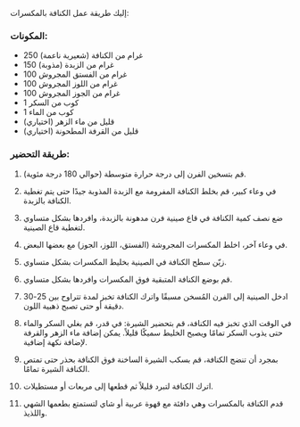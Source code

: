 إليك طريقة عمل الكنافة بالمكسرات:

### المكونات:

- 250 غرام من الكنافة (شعيرية ناعمة)
- 150 غرام من الزبدة (مذوبة)
- 100 غرام من الفستق المجروش
- 100 غرام من اللوز المجروش
- 100 غرام من الجوز المجروش
- 1 كوب من السكر
- 1 كوب من الماء
- قليل من ماء الزهر (اختياري)
- قليل من القرفة المطحونة (اختياري)

### طريقة التحضير:

1. قم بتسخين الفرن إلى درجة حرارة متوسطة (حوالي 180 درجة مئوية).

2. في وعاء كبير، قم بخلط الكنافة المفرومة مع الزبدة المذوبة جيدًا حتى يتم تغطية الكنافة بالزبدة.

3. ضع نصف كمية الكنافة في قاع صينية فرن مدهونة بالزبدة، وافردها بشكل متساوي لتغطية قاع الصينية.

4. في وعاء آخر، اخلط المكسرات المجروشة (الفستق، اللوز، الجوز) مع بعضها البعض.

5. زيّن سطح الكنافة في الصينية بخليط المكسرات بشكل متساوي.

6. قم بوضع الكنافة المتبقية فوق المكسرات وافردها بشكل متساوي.

7. ادخل الصينية إلى الفرن المُسخن مسبقًا واترك الكنافة تخبز لمدة تتراوح بين 25-30 دقيقة أو حتى تصبح ذهبية اللون.

8. في الوقت الذي تخبز فيه الكنافة، قم بتحضير الشيرة: في قدر، قم بغلي السكر والماء حتى يذوب السكر تمامًا ويصبح الخليط سميكًا قليلاً. يمكن إضافة ماء الزهر والقرفة لإضافة نكهة إضافية.

9. بمجرد أن تنضج الكنافة، قم بسكب الشيرة الساخنة فوق الكنافة بحذر حتى تمتص الكنافة الشيرة تمامًا.

10. اترك الكنافة لتبرد قليلاً ثم قطعها إلى مربعات أو مستطيلات.

11. قدم الكنافة بالمكسرات وهي دافئة مع قهوة عربية أو شاي لتستمتع بطعمها الشهي واللذيذ.
